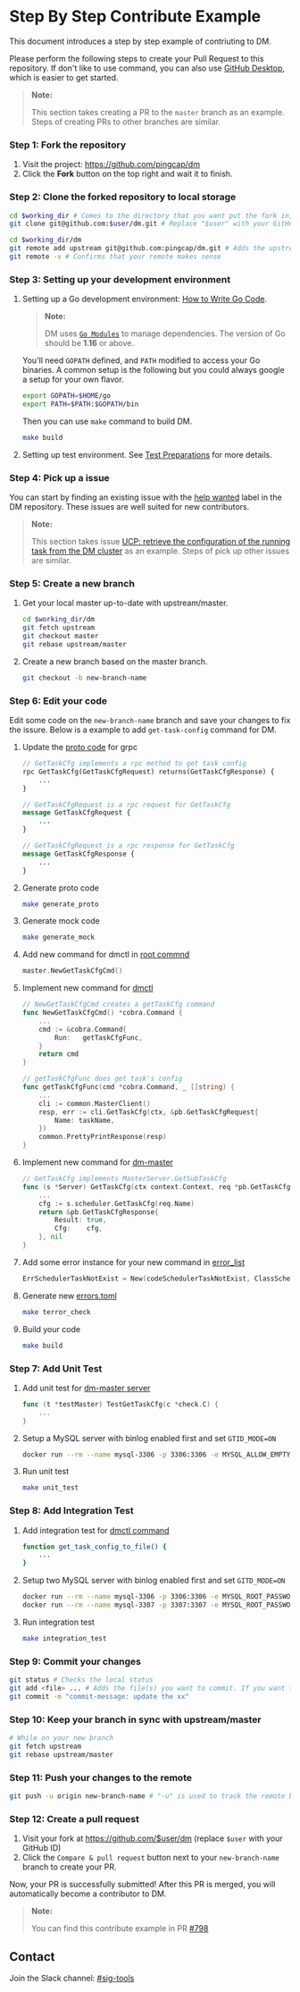 # Step By Step Contribute Example

This document introduces a step by step example of contriuting to DM.

Please perform the following steps to create your Pull Request to this repository. If don't like to use command, you can also use [GitHub Desktop](https://desktop.github.com/), which is easier to get started.

> **Note:**
>
> This section takes creating a PR to the `master` branch as an example. Steps of creating PRs to other branches are similar.

### Step 1: Fork the repository

1. Visit the project: <https://github.com/pingcap/dm>
2. Click the **Fork** button on the top right and wait it to finish.

### Step 2: Clone the forked repository to local storage

```sh
cd $working_dir # Comes to the directory that you want put the fork in, for example, "cd ~/code"
git clone git@github.com:$user/dm.git # Replace "$user" with your GitHub ID

cd $working_dir/dm
git remote add upstream git@github.com:pingcap/dm.git # Adds the upstream repo
git remote -v # Confirms that your remote makes sense
```

### Step 3: Setting up your development environment

1. Setting up a Go development environment: [How to Write Go Code](http://golang.org/doc/code.html).

    > **Note:**
    >
    > DM uses [`Go Modules`](https://github.com/golang/go/wiki/Modules) to manage dependencies. The version of Go should be **1.16** or above.

    You'll need `GOPATH` defined, and `PATH` modified to access your Go binaries. A
    common setup is the following but you could always google a setup for your own
    flavor.

    ```sh
    export GOPATH=$HOME/go
    export PATH=$PATH:$GOPATH/bin
    ```

    Then you can use `make` command to build DM.

    ```sh
    make build
    ```

2. Setting up test environment. See [Test Preparations](tests/README.md#Preparations) for more details.

### Step 4: Pick up a issue

You can start by finding an existing issue with the
[help wanted](https://github.com/pingcap/dm/labels/help%20wanted)
label in the DM repository. These issues are well suited for new contributors.

> **Note:**
>
> This section takes issue [UCP: retrieve the configuration of the running task from the DM cluster](https://github.com/pingcap/dm/issues/182) as an example. Steps of pick up other issues are similar.

### Step 5: Create a new branch

1. Get your local master up-to-date with upstream/master.

    ```bash
    cd $working_dir/dm
    git fetch upstream
    git checkout master
    git rebase upstream/master
    ```

2. Create a new branch based on the master branch.

    ```bash
    git checkout -b new-branch-name
    ```

### Step 6: Edit your code

Edit some code on the `new-branch-name` branch and save your changes to fix the issure. Below is a example to add `get-task-config` command for DM.

1. Update the [proto code](dm/proto/dmmaster.proto) for grpc

    ```protobuf
    // GetTaskCfg implements a rpc method to get task config
    rpc GetTaskCfg(GetTaskCfgRequest) returns(GetTaskCfgResponse) {
        ...
    }

    // GetTaskCfgRequest is a rpc request for GetTaskCfg
    message GetTaskCfgRequest {
        ...
    }

    // GetTaskCfgRequest is a rpc response for GetTaskCfg
    message GetTaskCfgResponse {
        ...
    }
    ```

2. Generate proto code

    ```sh
    make generate_proto
    ```

3. Generate mock code

    ```sh
    make generate_mock
    ```

4. Add new command for dmctl in [root commnd](dm/ctl/ctl.go)

    ```go
    master.NewGetTaskCfgCmd()
    ```

5. Implement new command for [dmctl](dm/ctl/master/get_task_config.go)

    ```go
    // NewGetTaskCfgCmd creates a getTaskCfg command
    func NewGetTaskCfgCmd() *cobra.Command {
        ...
        cmd := &cobra.Command{
            Run:   getTaskCfgFunc,
        }
        return cmd
    }

    // getTaskCfgFunc does get task's config
    func getTaskCfgFunc(cmd *cobra.Command, _ []string) {
        ...
        cli := common.MasterClient()
        resp, err := cli.GetTaskCfg(ctx, &pb.GetTaskCfgRequest{
            Name: taskName,
        })
        common.PrettyPrintResponse(resp)
    }
    ```

6. Implement new command for [dm-master](dm/master/server.go)

    ```go
    // GetTaskCfg implements MasterServer.GetSubTaskCfg
    func (s *Server) GetTaskCfg(ctx context.Context, req *pb.GetTaskCfgRequest) (*pb.GetTaskCfgResponse, error) {
        ...
        cfg := s.scheduler.GetTaskCfg(req.Name)
        return &pb.GetTaskCfgResponse{
            Result: true,
            Cfg:    cfg,
        }, nil
    }
    ```

7. Add some error instance for your new command in [error_list](pkg/terror/error_list.go)

    ```go
    ErrSchedulerTaskNotExist = New(codeSchedulerTaskNotExist, ClassScheduler, ScopeInternal, LevelMedium, "task with name %s not exist", "Please use `query-status` command to see tasks.")
    ```

8. Generate new [errors.toml](errors.toml)

    ```sh
    make terror_check
    ```

9. Build your code

    ```sh
    make build
    ```

### Step 7: Add Unit Test

1. Add unit test for [dm-master server](dm/master/server_test.go)

    ```go
    func (t *testMaster) TestGetTaskCfg(c *check.C) {
        ...
    }
    ```

2. Setup a MySQL server with binlog enabled first and set `GTID_MODE=ON`

    ```sh
    docker run --rm --name mysql-3306 -p 3306:3306 -e MYSQL_ALLOW_EMPTY_PASSWORD=true mysql:5.7.22 --log-bin=mysql-bin --port=3306 --bind-address=0.0.0.0 --binlog-format=ROW --server-id=1 --gtid_mode=ON --enforce-gtid-consistency=true > mysql.3306.log 2>&1 &
    ```

3. Run unit test

    ```sh
    make unit_test
    ```

### Step 8: Add Integration Test

1. Add integration test for [dmctl command](tests/dmctl_basic/check_list/get_task_config.sh)

    ```sh
    function get_task_config_to_file() {
        ...
    }
    ```

2. Setup two MySQL server with binlog enabled first and set `GITD_MODE=ON`

    ```sh
    docker run --rm --name mysql-3306 -p 3306:3306 -e MYSQL_ROOT_PASSWORD=123456 mysql:5.7.22 --log-bin=mysql-bin --port=3306 --bind-address=0.0.0.0 --binlog-format=ROW --server-id=1 --gtid_mode=ON --enforce-gtid-consistency=true > mysql.3306.log 2>&1 &
    docker run --rm --name mysql-3307 -p 3307:3307 -e MYSQL_ROOT_PASSWORD=123456 mysql:5.7.22 --log-bin=mysql-bin --port=3307 --bind-address=0.0.0.0 --binlog-format=ROW --server-id=1 --gtid_mode=ON --enforce-gtid-consistency=true > mysql.3307.log 2>&1 &
    ```

3. Run integration test

    ```sh
    make integration_test
    ```

### Step 9: Commit your changes

```sh
git status # Checks the local status
git add <file> ... # Adds the file(s) you want to commit. If you want to commit all changes, you can directly use `git add .`
git commit -m "commit-message: update the xx"
```

### Step 10: Keep your branch in sync with upstream/master

```sh
# While on your new branch
git fetch upstream
git rebase upstream/master
```

### Step 11: Push your changes to the remote

```sh
git push -u origin new-branch-name # "-u" is used to track the remote branch from origin
```

### Step 12: Create a pull request

1. Visit your fork at <https://github.com/$user/dm> (replace `$user` with your GitHub ID)
2. Click the `Compare & pull request` button next to your `new-branch-name` branch to create your PR.

Now, your PR is successfully submitted! After this PR is merged, you will automatically become a contributor to DM.

> **Note:**
>
> You can find this contribute example in PR [#798](https://github.com/pingcap/dm/pull/798)

## Contact

Join the Slack channel: [#sig-tools](https://tidbcommunity.slack.com/archives/C013HGZMBAR)
